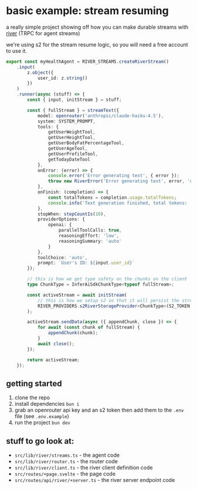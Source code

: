 # basic example: stream resuming

a really simple project showing off how you can make durable streams with [river](https://github.com/bmdavis419/river) (TRPC for agent streams)

we're using s2 for the stream resume logic, so you will need a free account to use it.

```ts
export const myHealthAgent = RIVER_STREAMS.createRiverStream()
	.input(
		z.object({
			user_id: z.string()
		})
	)
	.runner(async (stuff) => {
		const { input, initStream } = stuff;

		const { fullStream } = streamText({
			model: openrouter('anthropic/claude-haiku-4.5'),
			system: SYSTEM_PROMPT,
			tools: {
				getUserWeightTool,
				getUserHeightTool,
				getUserBodyFatPercentageTool,
				getUserAgeTool,
				getUserProfileTool,
				getTodayDateTool
			},
			onError: (error) => {
				console.error('Error generating text', { error });
				throw new RiverError('Error generating text', error, 'custom');
			},
			onFinish: (completion) => {
				const totalTokens = completion.usage.totalTokens;
				console.info('Text generation finished, total tokens: ' + totalTokens);
			},
			stopWhen: stepCountIs(10),
			providerOptions: {
				openai: {
					parallelToolCalls: true,
					reasoningEffort: 'low',
					reasoningSummary: 'auto'
				}
			},
			toolChoice: 'auto',
			prompt: `User's ID: ${input.user_id}`
		});

		// this is how we get type safety on the chunks on the client
		type ChunkType = InferAiSdkChunkType<typeof fullStream>;

		const activeStream = await initStream(
			// this is how we setup s2 so that it will persist the stream data
			RIVER_PROVIDERS.s2RiverStorageProvider<ChunkType>(S2_TOKEN, 'river-testing', waitUntil)
		);

		activeStream.sendData(async ({ appendChunk, close }) => {
			for await (const chunk of fullStream) {
				appendChunk(chunk);
			}
			await close();
		});

		return activeStream;
	});
```

## getting started

1. clone the repo
2. install dependencies `bun i`
3. grab an openrouter api key and an s2 token then add them to the `.env` file (see `.env.example`)
4. run the project `bun dev`

## stuff to go look at:

- `src/lib/river/streams.ts` - the agent code
- `src/lib/river/router.ts` - the router code
- `src/lib/river/client.ts` - the river client definition code
- `src/routes/+page.svelte` - the page code
- `src/routes/api/river/+server.ts` - the river server endpoint code
